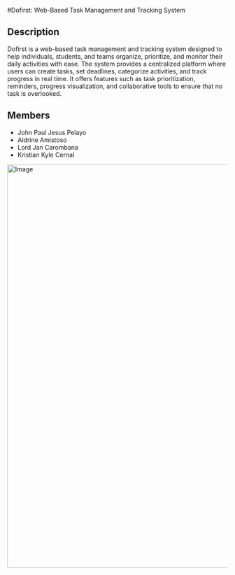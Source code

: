 
#Dofirst: Web-Based Task Management and Tracking System

## Description
Dofirst is a web-based task management and tracking system designed to help individuals, students, and teams organize, prioritize, and monitor their daily activities with ease. The system provides a centralized platform where users can create tasks, set deadlines, categorize activities, and track progress in real time. It offers features such as task prioritization, reminders, progress visualization, and collaborative tools to ensure that no task is overlooked.

## Members
- John Paul Jesus Pelayo  
- Aldrine Amistoso  
- Lord Jan Carombana  
- Kristian Kyle Cernal
  
<img width="1902" height="922" alt="Image" src="https://github.com/user-attachments/assets/b98d125f-d197-4ed0-80bc-e0098e2f3d7e" />

